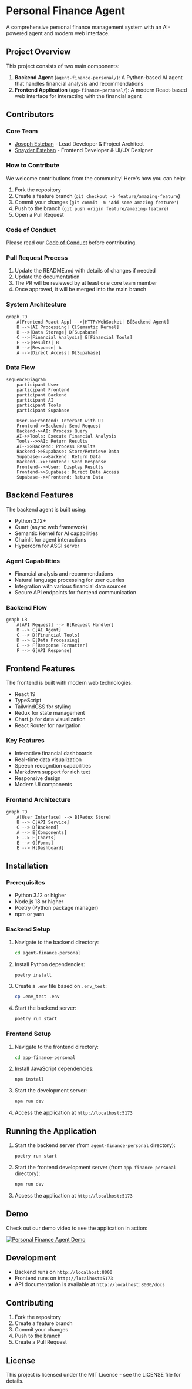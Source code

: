 # Personal Finance Agent

A comprehensive personal finance management system with an AI-powered agent and modern web interface.

## Project Overview

This project consists of two main components:

1. **Backend Agent** (`agent-finance-personal/`): A Python-based AI agent that handles financial analysis and recommendations
2. **Frontend Application** (`app-finance-personal/`): A modern React-based web interface for interacting with the financial agent

## Contributors

### Core Team

- [Joseph Esteban](https://github.com/jesteban19) - Lead Developer & Project Architect
- [Snayder Esteban](https://github.com/snayderesteban) - Frontend Developer & UI/UX Designer

### How to Contribute

We welcome contributions from the community! Here's how you can help:

1. Fork the repository
2. Create a feature branch (`git checkout -b feature/amazing-feature`)
3. Commit your changes (`git commit -m 'Add some amazing feature'`)
4. Push to the branch (`git push origin feature/amazing-feature`)
5. Open a Pull Request

### Code of Conduct

Please read our [Code of Conduct](CODE_OF_CONDUCT.md) before contributing.

### Pull Request Process

1. Update the README.md with details of changes if needed
2. Update the documentation
3. The PR will be reviewed by at least one core team member
4. Once approved, it will be merged into the main branch

### System Architecture

```mermaid
graph TD
    A[Frontend React App] -->|HTTP/WebSocket| B[Backend Agent]
    B -->|AI Processing| C[Semantic Kernel]
    B -->|Data Storage| D[Supabase]
    C -->|Financial Analysis| E[Financial Tools]
    E -->|Results| B
    B -->|Response| A
    A -->|Direct Access| D[Supabase]
```

### Data Flow

```mermaid
sequenceDiagram
    participant User
    participant Frontend
    participant Backend
    participant AI
    participant Tools
    participant Supabase

    User->>Frontend: Interact with UI
    Frontend->>Backend: Send Request
    Backend->>AI: Process Query
    AI->>Tools: Execute Financial Analysis
    Tools-->>AI: Return Results
    AI-->>Backend: Process Results
    Backend->>Supabase: Store/Retrieve Data
    Supabase-->>Backend: Return Data
    Backend-->>Frontend: Send Response
    Frontend-->>User: Display Results
    Frontend->>Supabase: Direct Data Access
    Supabase-->>Frontend: Return Data
```

## Backend Features

The backend agent is built using:

- Python 3.12+
- Quart (async web framework)
- Semantic Kernel for AI capabilities
- Chainlit for agent interactions
- Hypercorn for ASGI server

### Agent Capabilities

- Financial analysis and recommendations
- Natural language processing for user queries
- Integration with various financial data sources
- Secure API endpoints for frontend communication

### Backend Flow

```mermaid
graph LR
    A[API Request] --> B[Request Handler]
    B --> C[AI Agent]
    C --> D[Financial Tools]
    D --> E[Data Processing]
    E --> F[Response Formatter]
    F --> G[API Response]
```

## Frontend Features

The frontend is built with modern web technologies:

- React 19
- TypeScript
- TailwindCSS for styling
- Redux for state management
- Chart.js for data visualization
- React Router for navigation

### Key Features

- Interactive financial dashboards
- Real-time data visualization
- Speech recognition capabilities
- Markdown support for rich text
- Responsive design
- Modern UI components

### Frontend Architecture

```mermaid
graph TD
    A[User Interface] --> B[Redux Store]
    B --> C[API Service]
    C --> D[Backend]
    A --> E[Components]
    E --> F[Charts]
    E --> G[Forms]
    E --> H[Dashboard]
```

## Installation

### Prerequisites

- Python 3.12 or higher
- Node.js 18 or higher
- Poetry (Python package manager)
- npm or yarn

### Backend Setup

1. Navigate to the backend directory:

   ```bash
   cd agent-finance-personal
   ```

2. Install Python dependencies:

   ```bash
   poetry install
   ```

3. Create a `.env` file based on `.env_test`:

   ```bash
   cp .env_test .env
   ```

4. Start the backend server:
   ```bash
   poetry run start
   ```

### Frontend Setup

1. Navigate to the frontend directory:

   ```bash
   cd app-finance-personal
   ```

2. Install JavaScript dependencies:

   ```bash
   npm install
   ```

3. Start the development server:

   ```bash
   npm run dev
   ```

4. Access the application at `http://localhost:5173`

## Running the Application

1. Start the backend server (from `agent-finance-personal` directory):

   ```bash
   poetry run start
   ```

2. Start the frontend development server (from `app-finance-personal` directory):

   ```bash
   npm run dev
   ```

3. Access the application at `http://localhost:5173`

## Demo

Check out our demo video to see the application in action:

[![Personal Finance Agent Demo](https://img.youtube.com/vi/NMx8J_y-0UY/0.jpg)](https://www.youtube.com/shorts/NMx8J_y-0UY)

## Development

- Backend runs on `http://localhost:8000`
- Frontend runs on `http://localhost:5173`
- API documentation is available at `http://localhost:8000/docs`

## Contributing

1. Fork the repository
2. Create a feature branch
3. Commit your changes
4. Push to the branch
5. Create a Pull Request

## License

This project is licensed under the MIT License - see the LICENSE file for details.
